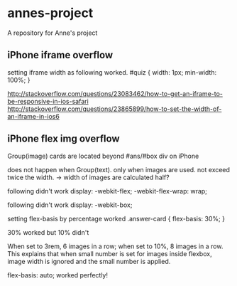 # annes-project
A repository for Anne's project

## iPhone iframe overflow

setting iframe width as following worked.
 #quiz {
    width: 1px;
    min-width: 100%;
}

http://stackoverflow.com/questions/23083462/how-to-get-an-iframe-to-be-responsive-in-ios-safari
http://stackoverflow.com/questions/23865899/how-to-set-the-width-of-an-iframe-in-ios6


## iPhone flex img overflow
Group(image) cards are located beyond #ans/#box div on iPhone

does not happen when Group(text).
only when images are used.
not exceed twice the width.
-> width of images are calculated half?

following didn't work
 display: -webkit-flex;
 -webkit-flex-wrap: wrap;

following didn't work
 display: -webkit-box;

setting flex-basis by percentage worked
 .answer-card {
     flex-basis: 30%;
 }

30% worked but 10% didn't

When set to 3rem, 6 images in a row; when set to 10%, 8 images in a row. This explains that when small number is set for images inside flexbox, image width is ignored and the small number is applied.

flex-basis: auto; worked perfectly!
